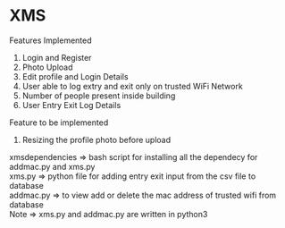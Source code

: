 # XMS

Features Implemented
1. Login and Register 
2. Photo Upload 
3. Edit profile and Login Details 
4. User able to log extry and exit only on trusted WiFi Network 
5. Number of people present inside building 
6. User Entry Exit Log Details  

Feature to be implemented
1. Resizing the profile photo before upload

xmsdependencies => bash script for installing all the dependecy for addmac.py and xms.py        
xms.py => python file for adding entry exit input from the csv file to database           
addmac.py => to view add or delete the mac address of trusted wifi from database                  
Note => xms.py and addmac.py are written in python3
